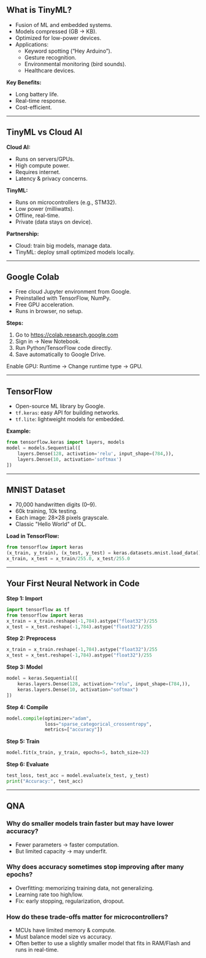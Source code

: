 ## What is TinyML?

- Fusion of ML and embedded systems.
- Models compressed (GB → KB).
- Optimized for low-power devices.
- Applications:
  - Keyword spotting (“Hey Arduino”).
  - Gesture recognition.
  - Environmental monitoring (bird sounds).
  - Healthcare devices.

**Key Benefits:**
- Long battery life.
- Real-time response.
- Cost-efficient.

---

## TinyML vs Cloud AI

**Cloud AI:**
- Runs on servers/GPUs.
- High compute power.
- Requires internet.
- Latency & privacy concerns.

**TinyML:**
- Runs on microcontrollers (e.g., STM32).
- Low power (milliwatts).
- Offline, real-time.
- Private (data stays on device).

**Partnership:**
- Cloud: train big models, manage data.
- TinyML: deploy small optimized models locally.

--- 

## Google Colab

- Free cloud Jupyter environment from Google.
- Preinstalled with TensorFlow, NumPy.
- Free GPU acceleration.
- Runs in browser, no setup.

**Steps:**
1. Go to https://colab.research.google.com
2. Sign in → New Notebook.
3. Run Python/TensorFlow code directly.
4. Save automatically to Google Drive.

Enable GPU: Runtime → Change runtime type → GPU.

---

## TensorFlow

- Open-source ML library by Google.
- `tf.keras`: easy API for building networks.
- `tf.lite`: lightweight models for embedded.

**Example:**
```python
from tensorflow.keras import layers, models
model = models.Sequential([
    layers.Dense(128, activation='relu', input_shape=(784,)),
    layers.Dense(10, activation='softmax')
])
```

---

## MNIST Dataset

- 70,000 handwritten digits (0–9).
- 60k training, 10k testing.
- Each image: 28×28 pixels grayscale.
- Classic "Hello World" of DL.

**Load in TensorFlow:**
```python
from tensorflow import keras
(x_train, y_train), (x_test, y_test) = keras.datasets.mnist.load_data()
x_train, x_test = x_train/255.0, x_test/255.0
```
---

## Your First Neural Network in Code

**Step 1: Import**
```python
import tensorflow as tf
from tensorflow import keras
x_train = x_train.reshape(-1,784).astype("float32")/255
x_test = x_test.reshape(-1,784).astype("float32")/255
```

**Step 2: Preprocess**
```python
x_train = x_train.reshape(-1,784).astype("float32")/255
x_test = x_test.reshape(-1,784).astype("float32")/255
```

**Step 3: Model**
```python
model = keras.Sequential([
    keras.layers.Dense(128, activation="relu", input_shape=(784,)),
    keras.layers.Dense(10, activation="softmax")
])
```

**Step 4: Compile**
```python
model.compile(optimizer="adam",
              loss="sparse_categorical_crossentropy",
              metrics=["accuracy"])
```

**Step 5: Train**
```python
model.fit(x_train, y_train, epochs=5, batch_size=32)
```

**Step 6: Evaluate**
```python
test_loss, test_acc = model.evaluate(x_test, y_test)
print("Accuracy:", test_acc)
```

---

## QNA

### Why do smaller models train faster but may have lower accuracy?
- Fewer parameters → faster computation.
- But limited capacity → may underfit.

### Why does accuracy sometimes stop improving after many epochs?
- Overfitting: memorizing training data, not generalizing.
- Learning rate too high/low.
- Fix: early stopping, regularization, dropout.

### How do these trade-offs matter for microcontrollers?
- MCUs have limited memory & compute.
- Must balance model size vs accuracy.
- Often better to use a slightly smaller model that fits in RAM/Flash and runs in real-time.
